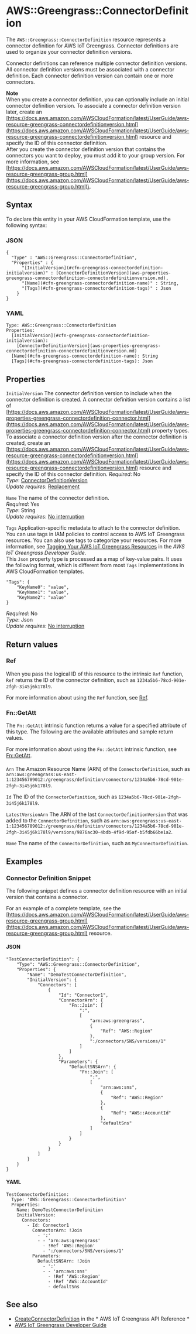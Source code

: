 # AWS::Greengrass::ConnectorDefinition<a name="aws-resource-greengrass-connectordefinition"></a>

The `AWS::Greengrass::ConnectorDefinition` resource represents a connector definition for AWS IoT Greengrass\. Connector definitions are used to organize your connector definition versions\.

Connector definitions can reference multiple connector definition versions\. All connector definition versions must be associated with a connector definition\. Each connector definition version can contain one or more connectors\.

**Note**  
When you create a connector definition, you can optionally include an initial connector definition version\. To associate a connector definition version later, create an [https://docs.aws.amazon.com/AWSCloudFormation/latest/UserGuide/aws-resource-greengrass-connectordefinitionversion.html](https://docs.aws.amazon.com/AWSCloudFormation/latest/UserGuide/aws-resource-greengrass-connectordefinitionversion.html) resource and specify the ID of this connector definition\.  
After you create the connector definition version that contains the connectors you want to deploy, you must add it to your group version\. For more information, see [https://docs.aws.amazon.com/AWSCloudFormation/latest/UserGuide/aws-resource-greengrass-group.html](https://docs.aws.amazon.com/AWSCloudFormation/latest/UserGuide/aws-resource-greengrass-group.html)\.

## Syntax<a name="aws-resource-greengrass-connectordefinition-syntax"></a>

To declare this entity in your AWS CloudFormation template, use the following syntax:

### JSON<a name="aws-resource-greengrass-connectordefinition-syntax.json"></a>

```
{
  "Type" : "AWS::Greengrass::ConnectorDefinition",
  "Properties" : {
      "[InitialVersion](#cfn-greengrass-connectordefinition-initialversion)" : [ConnectorDefinitionVersion](aws-properties-greengrass-connectordefinition-connectordefinitionversion.md),
      "[Name](#cfn-greengrass-connectordefinition-name)" : String,
      "[Tags](#cfn-greengrass-connectordefinition-tags)" : Json
    }
}
```

### YAML<a name="aws-resource-greengrass-connectordefinition-syntax.yaml"></a>

```
Type: AWS::Greengrass::ConnectorDefinition
Properties: 
  [InitialVersion](#cfn-greengrass-connectordefinition-initialversion): 
    [ConnectorDefinitionVersion](aws-properties-greengrass-connectordefinition-connectordefinitionversion.md)
  [Name](#cfn-greengrass-connectordefinition-name): String
  [Tags](#cfn-greengrass-connectordefinition-tags): Json
```

## Properties<a name="aws-resource-greengrass-connectordefinition-properties"></a>

`InitialVersion`  <a name="cfn-greengrass-connectordefinition-initialversion"></a>
The connector definition version to include when the connector definition is created\. A connector definition version contains a list of [https://docs.aws.amazon.com/AWSCloudFormation/latest/UserGuide/aws-properties-greengrass-connectordefinition-connector.html](https://docs.aws.amazon.com/AWSCloudFormation/latest/UserGuide/aws-properties-greengrass-connectordefinition-connector.html) property types\.  
To associate a connector definition version after the connector definition is created, create an [https://docs.aws.amazon.com/AWSCloudFormation/latest/UserGuide/aws-resource-greengrass-connectordefinitionversion.html](https://docs.aws.amazon.com/AWSCloudFormation/latest/UserGuide/aws-resource-greengrass-connectordefinitionversion.html) resource and specify the ID of this connector definition\.
*Required*: No  
*Type*: [ConnectorDefinitionVersion](aws-properties-greengrass-connectordefinition-connectordefinitionversion.md)  
*Update requires*: [Replacement](https://docs.aws.amazon.com/AWSCloudFormation/latest/UserGuide/using-cfn-updating-stacks-update-behaviors.html#update-replacement)

`Name`  <a name="cfn-greengrass-connectordefinition-name"></a>
The name of the connector definition\.  
*Required*: Yes  
*Type*: String  
*Update requires*: [No interruption](https://docs.aws.amazon.com/AWSCloudFormation/latest/UserGuide/using-cfn-updating-stacks-update-behaviors.html#update-no-interrupt)

`Tags`  <a name="cfn-greengrass-connectordefinition-tags"></a>
Application\-specific metadata to attach to the connector definition\. You can use tags in IAM policies to control access to AWS IoT Greengrass resources\. You can also use tags to categorize your resources\. For more information, see [Tagging Your AWS IoT Greengrass Resources](https://docs.aws.amazon.com/greengrass/latest/developerguide/tagging.html) in the *AWS IoT Greengrass Developer Guide*\.  
This `Json` property type is processed as a map of key\-value pairs\. It uses the following format, which is different from most `Tags` implementations in AWS CloudFormation templates\.  

```
"Tags": {
    "KeyName0": "value",
    "KeyName1": "value",
    "KeyName2": "value"
}
```
*Required*: No  
*Type*: Json  
*Update requires*: [No interruption](https://docs.aws.amazon.com/AWSCloudFormation/latest/UserGuide/using-cfn-updating-stacks-update-behaviors.html#update-no-interrupt)

## Return values<a name="aws-resource-greengrass-connectordefinition-return-values"></a>

### Ref<a name="aws-resource-greengrass-connectordefinition-return-values-ref"></a>

 When you pass the logical ID of this resource to the intrinsic `Ref` function, `Ref` returns the ID of the connector definition, such as `1234a5b6-78cd-901e-2fgh-3i45j6k178l9`\. 

For more information about using the `Ref` function, see [Ref](https://docs.aws.amazon.com/AWSCloudFormation/latest/UserGuide/intrinsic-function-reference-ref.html)\.

### Fn::GetAtt<a name="aws-resource-greengrass-connectordefinition-return-values-fn--getatt"></a>

The `Fn::GetAtt` intrinsic function returns a value for a specified attribute of this type\. The following are the available attributes and sample return values\.

For more information about using the `Fn::GetAtt` intrinsic function, see [Fn::GetAtt](https://docs.aws.amazon.com/AWSCloudFormation/latest/UserGuide/intrinsic-function-reference-getatt.html)\.

#### <a name="aws-resource-greengrass-connectordefinition-return-values-fn--getatt-fn--getatt"></a>

`Arn`  <a name="Arn-fn::getatt"></a>
The Amazon Resource Name \(ARN\) of the `ConnectorDefinition`, such as `arn:aws:greengrass:us-east-1:123456789012:/greengrass/definition/connectors/1234a5b6-78cd-901e-2fgh-3i45j6k178l9`\. 

`Id`  <a name="Id-fn::getatt"></a>
The ID of the `ConnectorDefinition`, such as `1234a5b6-78cd-901e-2fgh-3i45j6k178l9`\. 

`LatestVersionArn`  <a name="LatestVersionArn-fn::getatt"></a>
The ARN of the last `ConnectorDefinitionVersion` that was added to the `ConnectorDefinition`, such as `arn:aws:greengrass:us-east-1:123456789012:/greengrass/definition/connectors/1234a5b6-78cd-901e-2fgh-3i45j6k178l9/versions/9876ac30-4bdb-4f9d-95af-b5fdb66be1a2`\. 

`Name`  <a name="Name-fn::getatt"></a>
The name of the `ConnectorDefinition`, such as `MyConnectorDefinition`\. 

## Examples<a name="aws-resource-greengrass-connectordefinition--examples"></a>

### Connector Definition Snippet<a name="aws-resource-greengrass-connectordefinition--examples--Connector_Definition_Snippet"></a>

The following snippet defines a connector definition resource with an initial version that contains a connector\.

For an example of a complete template, see the [https://docs.aws.amazon.com/AWSCloudFormation/latest/UserGuide/aws-resource-greengrass-group.html](https://docs.aws.amazon.com/AWSCloudFormation/latest/UserGuide/aws-resource-greengrass-group.html) resource\.

#### JSON<a name="aws-resource-greengrass-connectordefinition--examples--Connector_Definition_Snippet--json"></a>

```
"TestConnectorDefinition": {
    "Type": "AWS::Greengrass::ConnectorDefinition",
    "Properties": {
        "Name": "DemoTestConnectorDefinition",
        "InitialVersion": {
            "Connectors": [
                {
                    "Id": "Connector1",
                    "ConnectorArn": {
                        "Fn::Join": [
                            ":",
                            [
                                "arn:aws:greengrass",
                                {
                                    "Ref": "AWS::Region"
                                },
                                ":/connectors/SNS/versions/1"
                            ]
                        ]
                    },
                    "Parameters": {
                        "DefaultSNSArn": {
                            "Fn::Join": [
                                ":",
                                [
                                    "arn:aws:sns",
                                    {
                                        "Ref": "AWS::Region"
                                    },
                                    {
                                        "Ref": "AWS::AccountId"
                                    },
                                    "defaultSns"
                                ]
                            ]
                        }
                    }
                }
            ]
        }
    }
}
```

#### YAML<a name="aws-resource-greengrass-connectordefinition--examples--Connector_Definition_Snippet--yaml"></a>

```
TestConnectorDefinition:
  Type: 'AWS::Greengrass::ConnectorDefinition'
  Properties:
    Name: DemoTestConnectorDefinition
    InitialVersion:
      Connectors:
        - Id: Connector1
          ConnectorArn: !Join 
            - ':'
            - - 'arn:aws:greengrass'
              - !Ref 'AWS::Region'
              - ':/connectors/SNS/versions/1'
          Parameters:
            DefaultSNSArn: !Join 
              - ':'
              - - 'arn:aws:sns'
                - !Ref 'AWS::Region'
                - !Ref 'AWS::AccountId'
                - defaultSns
```

## See also<a name="aws-resource-greengrass-connectordefinition--seealso"></a>
+  [CreateConnectorDefinition](https://docs.aws.amazon.com/greengrass/latest/apireference/createconnectordefinition-post.html) in the * AWS IoT Greengrass API Reference * 
+  [AWS IoT Greengrass Developer Guide](https://docs.aws.amazon.com/greengrass/latest/developerguide/) 